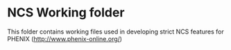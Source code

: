 NCS Working folder
==================

This folder contains working files used in developing
strict NCS features for PHENIX (http://www.phenix-online.org/)


